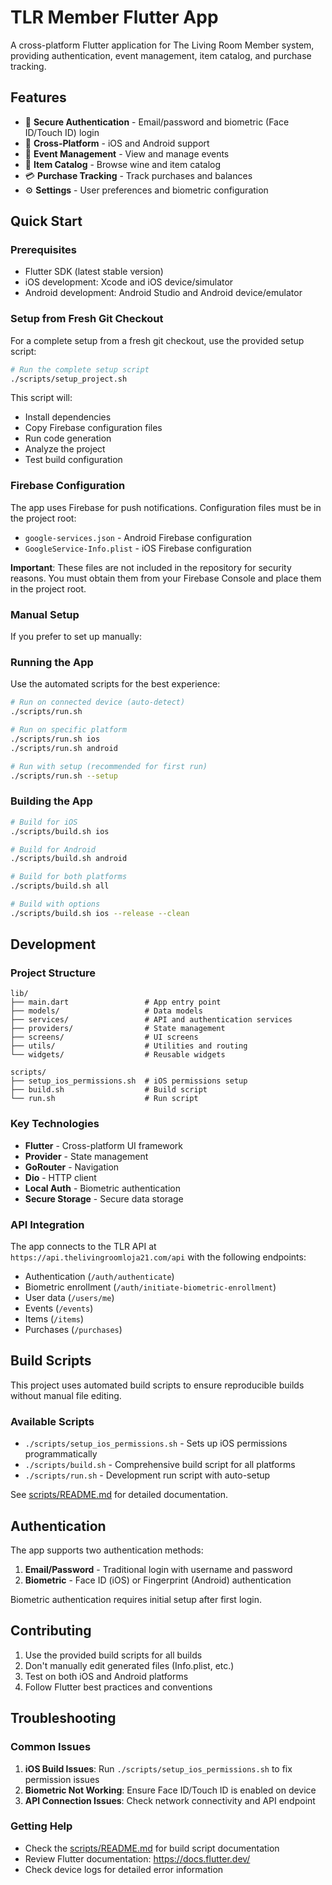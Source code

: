 # TLR Member Flutter App

A cross-platform Flutter application for The Living Room Member system, providing authentication, event management, item catalog, and purchase tracking.

## Features

- 🔐 **Secure Authentication** - Email/password and biometric (Face ID/Touch ID) login
- 📱 **Cross-Platform** - iOS and Android support
- 🎫 **Event Management** - View and manage events
- 🍷 **Item Catalog** - Browse wine and item catalog
- 💳 **Purchase Tracking** - Track purchases and balances
- ⚙️ **Settings** - User preferences and biometric configuration

## Quick Start

### Prerequisites

- Flutter SDK (latest stable version)
- iOS development: Xcode and iOS device/simulator
- Android development: Android Studio and Android device/emulator

### Setup from Fresh Git Checkout

For a complete setup from a fresh git checkout, use the provided setup script:

```bash
# Run the complete setup script
./scripts/setup_project.sh
```

This script will:
- Install dependencies
- Copy Firebase configuration files
- Run code generation
- Analyze the project
- Test build configuration

### Firebase Configuration

The app uses Firebase for push notifications. Configuration files must be in the project root:

- `google-services.json` - Android Firebase configuration
- `GoogleService-Info.plist` - iOS Firebase configuration

**Important**: These files are not included in the repository for security reasons. You must obtain them from your Firebase Console and place them in the project root.

### Manual Setup

If you prefer to set up manually:

### Running the App

Use the automated scripts for the best experience:

```bash
# Run on connected device (auto-detect)
./scripts/run.sh

# Run on specific platform
./scripts/run.sh ios
./scripts/run.sh android

# Run with setup (recommended for first run)
./scripts/run.sh --setup
```

### Building the App

```bash
# Build for iOS
./scripts/build.sh ios

# Build for Android
./scripts/build.sh android

# Build for both platforms
./scripts/build.sh all

# Build with options
./scripts/build.sh ios --release --clean
```

## Development

### Project Structure

```
lib/
├── main.dart                 # App entry point
├── models/                   # Data models
├── services/                 # API and authentication services
├── providers/                # State management
├── screens/                  # UI screens
├── utils/                    # Utilities and routing
└── widgets/                  # Reusable widgets

scripts/
├── setup_ios_permissions.sh  # iOS permissions setup
├── build.sh                  # Build script
└── run.sh                    # Run script
```

### Key Technologies

- **Flutter** - Cross-platform UI framework
- **Provider** - State management
- **GoRouter** - Navigation
- **Dio** - HTTP client
- **Local Auth** - Biometric authentication
- **Secure Storage** - Secure data storage

### API Integration

The app connects to the TLR API at `https://api.thelivingroomloja21.com/api` with the following endpoints:

- Authentication (`/auth/authenticate`)
- Biometric enrollment (`/auth/initiate-biometric-enrollment`)
- User data (`/users/me`)
- Events (`/events`)
- Items (`/items`)
- Purchases (`/purchases`)

## Build Scripts

This project uses automated build scripts to ensure reproducible builds without manual file editing.

### Available Scripts

- `./scripts/setup_ios_permissions.sh` - Sets up iOS permissions programmatically
- `./scripts/build.sh` - Comprehensive build script for all platforms
- `./scripts/run.sh` - Development run script with auto-setup

See [scripts/README.md](scripts/README.md) for detailed documentation.

## Authentication

The app supports two authentication methods:

1. **Email/Password** - Traditional login with username and password
2. **Biometric** - Face ID (iOS) or Fingerprint (Android) authentication

Biometric authentication requires initial setup after first login.

## Contributing

1. Use the provided build scripts for all builds
2. Don't manually edit generated files (Info.plist, etc.)
3. Test on both iOS and Android platforms
4. Follow Flutter best practices and conventions

## Troubleshooting

### Common Issues

1. **iOS Build Issues**: Run `./scripts/setup_ios_permissions.sh` to fix permission issues
2. **Biometric Not Working**: Ensure Face ID/Touch ID is enabled on device
3. **API Connection Issues**: Check network connectivity and API endpoint

### Getting Help

- Check the [scripts/README.md](scripts/README.md) for build script documentation
- Review Flutter documentation: https://docs.flutter.dev/
- Check device logs for detailed error information
